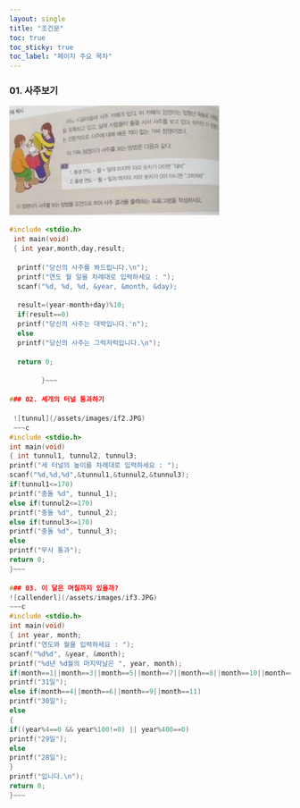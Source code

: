 ```yaml
---
layout: single
title: "조건문"
toc: true
toc_sticky: true
toc_label: "페이지 주요 목차"
---
```


### 01. 사주보기
![saju](/assets/images/if1.JPG)
~~~c
#include <stdio.h>
 int main(void)
 { int year,month,day,result;
  
  printf("당신의 사주를 봐드립니다.\n");   
  printf("연도 월 일을 차례대로 입력하세요 : ");   
  scanf("%d, %d, %d, &year, &month, &day);   
        
  result=(year-month+day)%10;   
  if(result==0)   
  printf("당신의 사주는 대박입니다.'n");   
  else   
  printf("당신의 사주는 그럭저럭입니다.\n");   
  
  return 0;   
        
        }~~~   
        
### 02. 세개의 터널 통과하기   

 ![tunnul](/assets/images/if2.JPG)   
 ~~~c   
#include <stdio.h>   
int main(void)   
{ int tunnul1, tunnul2, tunnul3;   
printf("세 터널의 높이를 차례대로 입력하세요 : ");   
scanf("%d,%d,%d",&tunnul1,&tunnul2,&tunnul3);   
if(tunnul1<=170)   
printf("충돌 %d", tunnul_1);   
else if(tunnul2<=170)    
printf("충돌 %d", tunnul_2);    
else if(tunnul3<=170)   
printf("충돌 %d", tunnul_3);   
else   
printf("무사 통과");   
return 0;   
}~~~   

### 03. 이 달은 며칠까지 있을까?   
![callenderl](/assets/images/if3.JPG)   
~~~c   
#include <stdio.h>   
int main(void)   
{ int year, month;   
printf("연도와 월을 입력하세요 : ");   
scanf("%d%d", &year, &month);   
printf("%d년 %d월의 마지막날은 ", year, month);   
if(month==1||month==3||month==5||month==7||month==8||month==10||month==12)   
printf("31일");   
else if(month==4||month==6||month==9||month==11)   
printf("30일");   
else   
{   
if((year%4==0 && year%100!=0) || year%400==0)   
printf("29일");   
else   
printf("28일");      
}   
printf("입니다.\n");   
return 0;   
}~~~   
 
 
 
 
 
 
 
 
 
